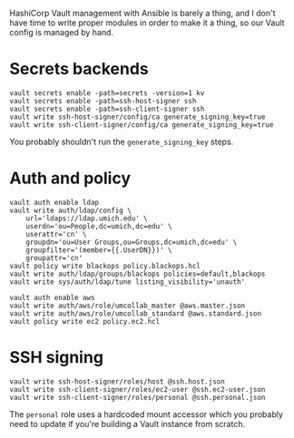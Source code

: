 HashiCorp Vault management with Ansible is barely a thing, and I don't have time
to write proper modules in order to make it a thing, so our Vault config is
managed by hand.

# Secrets backends

```
vault secrets enable -path=secrets -version=1 kv
vault secrets enable -path=ssh-host-signer ssh
vault secrets enable -path=ssh-client-signer ssh
vault write ssh-host-signer/config/ca generate_signing_key=true
vault write ssh-client-signer/config/ca generate_signing_key=true
```

You probably shouldn't run the `generate_signing_key` steps.


# Auth and policy

```
vault auth enable ldap
vault write auth/ldap/config \
    url='ldaps://ldap.umich.edu' \
    userdn='ou=People,dc=umich,dc=edu' \
    userattr='cn' \
    groupdn='ou=User Groups,ou=Groups,dc=umich,dc=edu' \
    groupfilter='(member={{.UserDN}})' \
    groupattr='cn'
vault policy write blackops policy.blackops.hcl
vault write auth/ldap/groups/blackops policies=default,blackops
vault write sys/auth/ldap/tune listing_visibility='unauth'
```

```
vault auth enable aws
vault write auth/aws/role/umcollab_master @aws.master.json
vault write auth/aws/role/umcollab_standard @aws.standard.json
vault policy write ec2 policy.ec2.hcl
```

# SSH signing

```
vault write ssh-host-signer/roles/host @ssh.host.json
vault write ssh-client-signer/roles/ec2-user @ssh.ec2-user.json
vault write ssh-client-signer/roles/personal @ssh.personal.json
```

The `personal` role uses a hardcoded mount accessor which you probably
need to update if you're building a Vault instance from scratch.
